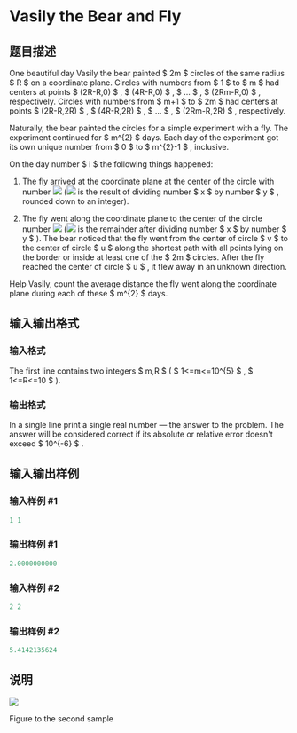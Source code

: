 # Vasily the Bear and Fly

## 题目描述

One beautiful day Vasily the bear painted $ 2m $ circles of the same radius $ R $ on a coordinate plane. Circles with numbers from $ 1 $ to $ m $ had centers at points $ (2R-R,0) $ , $ (4R-R,0) $ , $ ... $ , $ (2Rm-R,0) $ , respectively. Circles with numbers from $ m+1 $ to $ 2m $ had centers at points $ (2R-R,2R) $ , $ (4R-R,2R) $ , $ ... $ , $ (2Rm-R,2R) $ , respectively.

Naturally, the bear painted the circles for a simple experiment with a fly. The experiment continued for $ m^{2} $ days. Each day of the experiment got its own unique number from $ 0 $ to $ m^{2}-1 $ , inclusive.

On the day number $ i $ the following things happened:

1. The fly arrived at the coordinate plane at the center of the circle with number ![](https://cdn.luogu.com.cn/upload/vjudge_pic/CF336B/1b364c80eefc9bb591cfee14c9b688961a93a8ea.png) (![](https://cdn.luogu.com.cn/upload/vjudge_pic/CF336B/2e19bbae9bd88a29fe3fe77f1d030d713103ddf9.png) is the result of dividing number $ x $ by number $ y $ , rounded down to an integer).

2. The fly went along the coordinate plane to the center of the circle number ![](https://cdn.luogu.com.cn/upload/vjudge_pic/CF336B/c14650a911b9c897e385d07e41f4fe67d4bab52b.png) (![](https://cdn.luogu.com.cn/upload/vjudge_pic/CF336B/cb1d84ad58154eb7ea26b65d1ae0039570db9bb6.png) is the remainder after dividing number $ x $ by number $ y $ ). The bear noticed that the fly went from the center of circle $ v $ to the center of circle $ u $ along the shortest path with all points lying on the border or inside at least one of the $ 2m $ circles. After the fly reached the center of circle $ u $ , it flew away in an unknown direction.

Help Vasily, count the average distance the fly went along the coordinate plane during each of these $ m^{2} $ days.

## 输入输出格式

### 输入格式

The first line contains two integers $ m,R $ ( $ 1<=m<=10^{5} $ , $ 1<=R<=10 $ ).

### 输出格式

In a single line print a single real number — the answer to the problem. The answer will be considered correct if its absolute or relative error doesn't exceed $ 10^{-6} $ .

## 输入输出样例

### 输入样例 #1

```cpp
1 1

```
### 输出样例 #1

```cpp
2.0000000000

```
### 输入样例 #2

```cpp
2 2

```
### 输出样例 #2

```cpp
5.4142135624

```
## 说明

![](https://cdn.luogu.com.cn/upload/vjudge_pic/CF336B/6102118b4e5d6ba27b3c37cb86bca9d322e9441e.png)

Figure to the second sample

